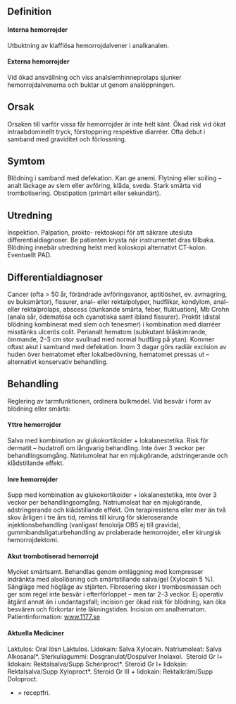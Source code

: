 ## Definition

#### Interna hemorrojder

Utbuktning av klafflösa hemorrojdalvener i analkanalen.

#### Externa hemorrojder

Vid ökad ansvällning och viss analslemhinneprolaps sjunker hemorrojdalvenerna och buktar ut genom analöppningen.

## Orsak

Orsaken till varför vissa får hemorrojder är inte helt känt. Ökad risk vid ökat intraabdominellt tryck, förstoppning respektive diarréer. Ofta debut i samband med graviditet och förlossning.

## Symtom

Blödning i samband med defekation. Kan ge anemi. Flytning eller soiling – analt läckage av slem eller avföring, klåda, sveda. Stark smärta vid trombotisering. Obstipation (primärt eller sekundärt).

## Utredning

Inspektion. Palpation, prokto- rektoskopi för att säkrare utesluta differentialdiagnoser. Be patienten krysta när instrumentet dras tillbaka. Blödning innebär utredning helst med koloskopi alternativt CT-kolon. Eventuellt PAD.

## Differentialdiagnoser

Cancer (ofta > 50 år, förändrade avföringsvanor, aptitlöshet, ev. avmagring, ev buksmärtor), fissurer, anal– eller rektalpolyper, hudflikar, kondylom, anal– eller rektalprolaps, abscess (dunkande smärta, feber, fluktuation), Mb Crohn (anala sår, ödematösa och cyanotiska samt ibland fissurer). Proktit (distal blödning kombinerat med slem och tenesmer) i kombination med diarréer misstänks ulcerös colit. Perianalt hematom (subkutant blåskimrande, ömmande, 2–3 cm stor svullnad med normal hudfärg på ytan). Kommer oftast akut i samband med defekation. Inom 3 dagar görs radiär excision av huden över hematomet efter lokalbedövning, hematomet pressas ut – alternativt konservativ behandling.

## Behandling

Reglering av tarmfunktionen, ordinera bulkmedel. Vid besvär i form av blödning eller smärta:

#### Yttre hemorrojder

Salva med kombination av glukokortikoider + lokalanestetika. Risk för dermatit – hudatrofi om långvarig behandling. Inte över 3 veckor per behandlingsomgång. Natriumoleat har en mjukgörande, adstringerande och klådstillande effekt.

#### Inre hemorrojder

Supp med kombination av glukokortikoider + lokalanestetika, inte över 3 veckor per behandlingsomgång. Natriumoleat har en mjukgörande, adstringerande och klådstillande effekt. Om terapiresistens eller mer än två skov årligen i tre års tid, remiss till kirurg för skleroserande injektionsbehandling (vanligast fenololja OBS ej till gravida), gummibandsligaturbehandling av prolaberade hemorrojder, eller kirurgisk hemorrojdektomi.

#### Akut trombotiserad hemorrojd

Mycket smärtsamt. Behandlas genom omläggning med kompresser indränkta med alsollösning och smärtstillande salva/gel (Xylocain 5 %). Sängläge med högläge av stjärten. Fibrosering sker i trombosmassan och ger som regel inte besvär i efterförloppet – men tar 2–3 veckor. Ej operativ åtgärd annat än i undantagsfall; incision ger ökad risk för blödning, kan öka besvären och förkortar inte läkningstiden. Incision om analhematom.
Patientinformation: www.1177.se

#### Aktuella Mediciner

Laktulos: Oral lösn Laktulos.
Lidokain: Salva Xylocain.
Natriumoleat: Salva Alkosanal*.
Sterkuliagummi: Dosgranulat/Dospulver Inolaxol. 
Steroid Gr I+ lidokain: Rektalsalva/Supp Scheriproct*.
Steroid Gr I+ lidokain: Rektalsalva/Supp Xyloproct*.
Steroid Gr III + lidokain: Rektalkräm/Supp Doloproct.
* = receptfri.

